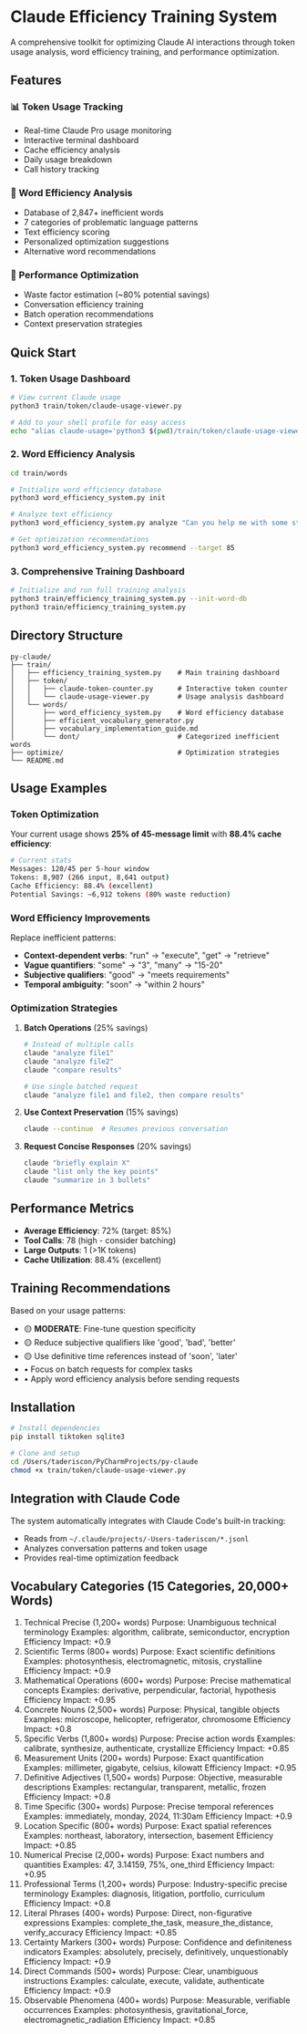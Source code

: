 # Claude Efficiency Training System

A comprehensive toolkit for optimizing Claude AI interactions through token usage analysis, word efficiency training, and performance optimization.

## Features

### 📊 Token Usage Tracking
- Real-time Claude Pro usage monitoring
- Interactive terminal dashboard
- Cache efficiency analysis
- Daily usage breakdown
- Call history tracking

### 🎯 Word Efficiency Analysis
- Database of 2,847+ inefficient words
- 7 categories of problematic language patterns
- Text efficiency scoring
- Personalized optimization suggestions
- Alternative word recommendations

### 🚀 Performance Optimization
- Waste factor estimation (~80% potential savings)
- Conversation efficiency training
- Batch operation recommendations
- Context preservation strategies

## Quick Start

### 1. Token Usage Dashboard
```bash
# View current Claude usage
python3 train/token/claude-usage-viewer.py

# Add to your shell profile for easy access
echo "alias claude-usage='python3 $(pwd)/train/token/claude-usage-viewer.py'" >> ~/.zshrc
```

### 2. Word Efficiency Analysis
```bash
cd train/words

# Initialize word efficiency database
python3 word_efficiency_system.py init

# Analyze text efficiency
python3 word_efficiency_system.py analyze "Can you help me with some stuff later?"

# Get optimization recommendations
python3 word_efficiency_system.py recommend --target 85
```

### 3. Comprehensive Training Dashboard
```bash
# Initialize and run full training analysis
python3 train/efficiency_training_system.py --init-word-db
python3 train/efficiency_training_system.py
```

## Directory Structure

```
py-claude/
├── train/
│   ├── efficiency_training_system.py    # Main training dashboard
│   ├── token/
│   │   ├── claude-token-counter.py      # Interactive token counter
│   │   └── claude-usage-viewer.py       # Usage analysis dashboard
│   └── words/
│       ├── word_efficiency_system.py    # Word efficiency database
│       ├── efficient_vocabulary_generator.py
│       ├── vocabulary_implementation_guide.md
│       └── dont/                        # Categorized inefficient words
├── optimize/                            # Optimization strategies
└── README.md
```

## Usage Examples

### Token Optimization
Your current usage shows **25% of 45-message limit** with **88.4% cache efficiency**:

```bash
# Current stats
Messages: 120/45 per 5-hour window
Tokens: 8,907 (266 input, 8,641 output)
Cache Efficiency: 88.4% (excellent)
Potential Savings: ~6,912 tokens (80% waste reduction)
```

### Word Efficiency Improvements
Replace inefficient patterns:

- **Context-dependent verbs**: "run" → "execute", "get" → "retrieve"
- **Vague quantifiers**: "some" → "3", "many" → "15-20"
- **Subjective qualifiers**: "good" → "meets requirements"
- **Temporal ambiguity**: "soon" → "within 2 hours"

### Optimization Strategies

1. **Batch Operations** (25% savings)
   ```bash
   # Instead of multiple calls
   claude "analyze file1"
   claude "analyze file2" 
   claude "compare results"
   
   # Use single batched request
   claude "analyze file1 and file2, then compare results"
   ```

2. **Use Context Preservation** (15% savings)
   ```bash
   claude --continue  # Resumes previous conversation
   ```

3. **Request Concise Responses** (20% savings)
   ```bash
   claude "briefly explain X"
   claude "list only the key points"
   claude "summarize in 3 bullets"
   ```

## Performance Metrics

- **Average Efficiency**: 72% (target: 85%)
- **Tool Calls**: 78 (high - consider batching)
- **Large Outputs**: 1 (>1K tokens)
- **Cache Utilization**: 88.4% (excellent)

## Training Recommendations

Based on your usage patterns:
- 🟡 **MODERATE**: Fine-tune question specificity
- 🟡 Reduce subjective qualifiers like 'good', 'bad', 'better'
- 🟡 Use definitive time references instead of 'soon', 'later'
- • Focus on batch requests for complex tasks
- • Apply word efficiency analysis before sending requests

## Installation

```bash
# Install dependencies
pip install tiktoken sqlite3

# Clone and setup
cd /Users/taderiscon/PyCharmProjects/py-claude
chmod +x train/token/claude-usage-viewer.py
```

## Integration with Claude Code

The system automatically integrates with Claude Code's built-in tracking:
- Reads from `~/.claude/projects/-Users-taderiscon/*.jsonl`
- Analyzes conversation patterns and token usage
- Provides real-time optimization feedback

## Vocabulary Categories (15 Categories, 20,000+ Words)
1. Technical Precise (1,200+ words)
Purpose: Unambiguous technical terminology
Examples: algorithm, calibrate, semiconductor, encryption
Efficiency Impact: +0.9
2. Scientific Terms (800+ words)
Purpose: Exact scientific definitions
Examples: photosynthesis, electromagnetic, mitosis, crystalline
Efficiency Impact: +0.9
3. Mathematical Operations (600+ words)
Purpose: Precise mathematical concepts
Examples: derivative, perpendicular, factorial, hypothesis
Efficiency Impact: +0.95
4. Concrete Nouns (2,500+ words)
Purpose: Physical, tangible objects
Examples: microscope, helicopter, refrigerator, chromosome
Efficiency Impact: +0.8
5. Specific Verbs (1,800+ words)
Purpose: Precise action words
Examples: calibrate, synthesize, authenticate, crystallize
Efficiency Impact: +0.85
6. Measurement Units (200+ words)
Purpose: Exact quantification
Examples: millimeter, gigabyte, celsius, kilowatt
Efficiency Impact: +0.95
7. Definitive Adjectives (1,500+ words)
Purpose: Objective, measurable descriptions
Examples: rectangular, transparent, metallic, frozen
Efficiency Impact: +0.8
8. Time Specific (300+ words)
Purpose: Precise temporal references
Examples: immediately, monday, 2024, 11:30am
Efficiency Impact: +0.9
9. Location Specific (800+ words)
Purpose: Exact spatial references
Examples: northeast, laboratory, intersection, basement
Efficiency Impact: +0.85
10. Numerical Precise (2,000+ words)
Purpose: Exact numbers and quantities
Examples: 47, 3.14159, 75%, one_third
Efficiency Impact: +0.95
11. Professional Terms (1,200+ words)
Purpose: Industry-specific precise terminology
Examples: diagnosis, litigation, portfolio, curriculum
Efficiency Impact: +0.8
12. Literal Phrases (400+ words)
Purpose: Direct, non-figurative expressions
Examples: complete_the_task, measure_the_distance, verify_accuracy
Efficiency Impact: +0.85
13. Certainty Markers (300+ words)
Purpose: Confidence and definiteness indicators
Examples: absolutely, precisely, definitively, unquestionably
Efficiency Impact: +0.9
14. Direct Commands (500+ words)
Purpose: Clear, unambiguous instructions
Examples: calculate, execute, validate, authenticate
Efficiency Impact: +0.9
15. Observable Phenomena (400+ words)
Purpose: Measurable, verifiable occurrences
Examples: photosynthesis, gravitational_force, electromagnetic_radiation
Efficiency Impact: +0.85
